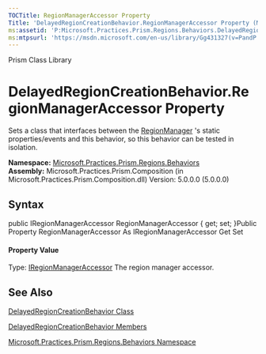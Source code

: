 ```yaml
---
TOCTitle: RegionManagerAccessor Property
Title: 'DelayedRegionCreationBehavior.RegionManagerAccessor Property (Microsoft.Practices.Prism.Regions.Behaviors)'
ms:assetid: 'P:Microsoft.Practices.Prism.Regions.Behaviors.DelayedRegionCreationBehavior.RegionManagerAccessor'
ms:mtpsurl: 'https://msdn.microsoft.com/en-us/library/Gg431327(v=PandP.50)'
---
```


Prism Class Library

DelayedRegionCreationBehavior.RegionManagerAccessor Property
================================================================

Sets a class that interfaces between the [RegionManager](https://msdn.microsoft.com/t:microsoft.practices.prism.regions.regionmanager) 's static properties/events and this behavior, so this behavior can be tested in isolation.

**Namespace:** [Microsoft.Practices.Prism.Regions.Behaviors](https://msdn.microsoft.com/n:microsoft.practices.prism.regions.behaviors)
**Assembly:** Microsoft.Practices.Prism.Composition (in Microsoft.Practices.Prism.Composition.dll) Version: 5.0.0.0 (5.0.0.0)

## Syntax


<span id="syntaxToggle"></span>public IRegionManagerAccessor RegionManagerAccessor { get; set; }Public Property RegionManagerAccessor As IRegionManagerAccessor Get Set
#### Property Value

Type: [IRegionManagerAccessor](https://msdn.microsoft.com/t:microsoft.practices.prism.regions.iregionmanageraccessor)
The region manager accessor.

See Also
--------


[DelayedRegionCreationBehavior Class](https://msdn.microsoft.com/t:microsoft.practices.prism.regions.behaviors.delayedregioncreationbehavior)

[DelayedRegionCreationBehavior Members](https://msdn.microsoft.com/allmembers.t:microsoft.practices.prism.regions.behaviors.delayedregioncreationbehavior)

[Microsoft.Practices.Prism.Regions.Behaviors Namespace](https://msdn.microsoft.com/n:microsoft.practices.prism.regions.behaviors)
